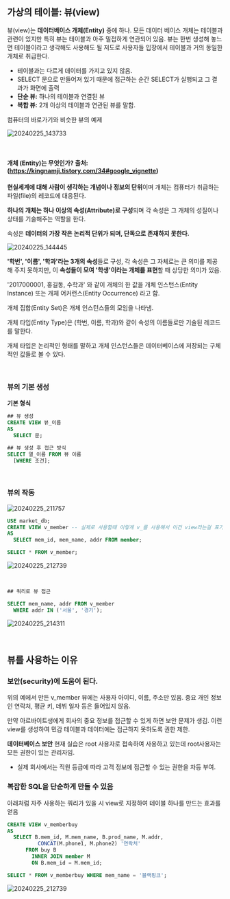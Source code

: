 ## 가상의 테이블: 뷰(view)
뷰(view)는 **데이터베이스 개체(Entity)** 중에 하나. 모든 데이터 베이스 개체는 테이블과 관련이 있지만 특히 뷰는 테이블과 아주 밀접하게 연관되어 있음.
뷰는 한번 생성해 놓느면 테이블이라고 생각해도 사용해도 될 저도로 사용자들 입장에서 테이블과 거의 동일한 개체로 취급한다.
- 테이블과는 다르게 데이터를 가지고 있지 않음.
- SELECT 문으로 만들어져 있기 때문에 접근하는 순간 SELECT가 실행되고 그 결과가 화면에 출력
- **단순 뷰:** 하나의 테이블과 연결된 뷰
- **복합 뷰:** 2개 이상의 테이블과 연관된 뷰를 말함.

컴퓨터의 바로가기와 비슷한 뷰의 예제

![20240225_143733](https://github.com/junhosong0/MySQL/assets/117610783/03371c32-6ec8-41c6-9a09-d6669532846d)

<br/>

#### 개체 (Entity)는 무엇인가? 출처: (https://kingnamji.tistory.com/34#google_vignette)
**현실세계에 대해 사람이 생각하는 개념이나 정보의 단위**이며 개체는 컴퓨터가 취급하는 파일(file)의 레코드에 대응된다.

**하나의 개체는 하나 이상의 속성(Attribute)로 구성**되며 각 속성은 그 개체의 성질이나 상태를 기술해주는 역할을 한다.

속성은 **데이터의 가장 작은 논리적 단위가 되며, 단독으로 존재하지 못한다.**

![20240225_144445](https://github.com/junhosong0/MySQL/assets/117610783/c9eb8855-15cf-4700-9e8b-14258f96aff7)
 

**'학번', '이름', '학과'라는 3개의 속성**들로 구성, 각 속성은 그 자체로는 큰 의미를 제공해 주지 못하지만, 이 **속성들이 모여 '학생'이라는 개체를 표현**할 때 상당한 의미가 있음.

'2017000001, 홍길동, 수학과' 와 같이 개체의 한 값을 개체 인스턴스(Entity Instance) 또는 개체 어커런스(Entity Occurrence) 라고 함.

개체 집합(Entity Set)은 개체 인스턴스들의 모임을 나타냄.

개체 타입(Entity Type)은 (학번, 이름, 학과)와 같이 속성의 이름들로만 기술된 레코드를 말한다.

개체 타입은 논리적인 형태를 말하고 개체 인스턴스들은 데이터베이스에 저장되는 구체적인 값들로 볼 수 있다.

<br/>

### 뷰의 기본 생성

**기본 형식**
```SQL
## 뷰 생성
CREATE VIEW 뷰_이름
AS
  SELECT 문;

## 뷰 생성 후 접근 방식
SELECT 열_이름 FROM 뷰 이름
  [WHERE 조건];

```
<br/>

### 뷰의 작동

![20240225_211757](https://github.com/junhosong0/MySQL/assets/117610783/3604e644-95e5-461d-94f9-cf02e2d24705)

```sql
USE market_db;
CREATE VIEW v_member -- 실제로 사용할때 이렇게 v_를 사용해서 이건 view라는걸 표기해줌
AS
  SELECT mem_id, mem_name, addr FROM member;

SELECT * FROM v_member;
```

![20240225_212739](https://github.com/junhosong0/MySQL/assets/117610783/fa06d98e-1257-4f6d-88f2-46cdda94f8e2)

<br/>

```sql
## 쿼리로 뷰 접근

SELECT mem_name, addr FROM v_member
  WHERE addr IN ('서울', '경기');
```

![20240225_214311](https://github.com/junhosong0/MySQL/assets/117610783/3317bec0-7d04-4cb1-99f8-3c8d1a236ce3)

<br/>

## 뷰를 사용하는 이유

### 보안(security)에 도움이 된다.
위의 예에서 만든 v_member 뷰에는 사용자 아이디, 이름, 주소만 있음. 중요 개인 정보인 연락처, 평균 키, 데뷔 일자 등은 들어있지 않음.

만약 아르바이트생에게 회사의 중요 정보를 접근할 수 있게 하면 보안 문제가 생김. 이런 view를 생성하여 민감 테이블과 데이터에는 접근하지 못하도록 권한 제한.

**데이터베이스 보안**
현재 실습은 root 사용자로 접속하여 사용하고 있는데 root사용자는 모든 권한이 있는 관리자임.
- 실제 회사에서는 직원 등급에 따라 고객 정보에 접근할 수 있는 권한을 차등 부여.


### 복잡한 SQL을 단순하게 만들 수 있음
아래처럼 자주 사용하는 쿼리가 있을 시 view로 지정하여 테이블 하나를 만드는 효과를 얻음

```sql
CREATE VIEW v_memberbuy
AS
  SELECT B.mem_id, M.mem_name, B.prod_name, M.addr,
          CONCAT(M.phone1, M.phone2) '연락처'
      FROM buy B
        INNER JOIN member M
        ON B.mem_id = M.mem_id;

SELECT * FROM v_memberbuy WHERE mem_name = '블랙핑크';
```

![20240225_212739](https://github.com/junhosong0/MySQL/assets/117610783/a1da8de0-9d83-4f2a-8fca-eacfe93c8ec0)

